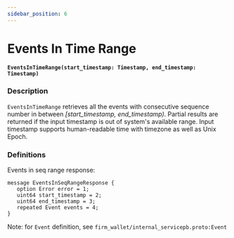 ```yaml
---
sidebar_position: 6
---
```


# Events In Time Range

**`EventsInTimeRange(start_timestamp: Timestamp, end_timestamp: Timestamp)`**

### Description
`EventsInTimeRange` retrieves all the events with consecutive sequence number in between _[start_timestamp, end_timestamp)_.
Partial results are returned if the input timestamp is out of system's available range. Input timestamp supports
human-readable time with timezone as well as Unix Epoch. 

### Definitions

Events in seq range response:

```protobuf3
message EventsInSeqRangeResponse {
   option Error error = 1;
   uint64 start_timestamp = 2;
   uint64 end_timestamp = 3;
   repeated Event events = 4;
}
```

Note: for `Event` definition, see `firm_wallet/internal_servicepb.proto:Event`